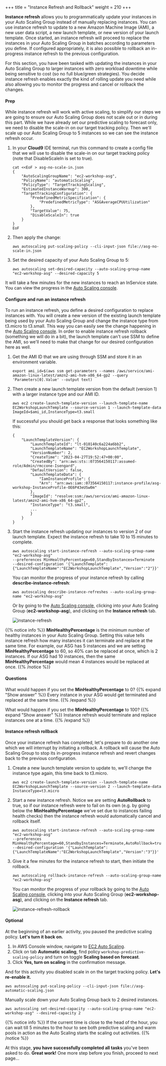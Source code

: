 +++
title = "Instance Refresh and Rollback"
weight = 210
+++

**Instance refresh** allows you to programmatically update your instances in your Auto Scaling Group instead of manually replacing instances. You can use instance refresh to update to a new Amazon Machine Image (AMI), a new user data script, a new launch template, or new version of your launch template. Once started, an instance refresh will proceed to replace the instances in your Auto Scaling Group in batches according to parameters you define. If configured appropriately, it is also possible to rollback an in-progress instance refresh to the previous configuration.

For this section, you have been tasked with updating the instances in your Auto Scaling Group to larger instances with zero workload downtime while being sensitive to cost (so no full blue/green strategies). You decide instance refresh enables exactly the kind of rolling update you need while also allowing you to monitor the progress and cancel or rollback the changes.

#### Prep

While instance refresh will work with active scaling, to simplify our steps we are going to ensure our Auto Scaling Group does not scale out or in during this part. While we have already set our predictive scaling to forecast only, we need to disable the scale-in on our target tracking policy. Then we'll scale up our Auto Scaling Group to 5 instances so we can see the instance refresh occur.

1. In your **Cloud9** IDE terminal, run this command to create a config file that we will use to disable the scale-in on our target tracking policy (note that DisableScaleIn is set to true).

    ```
    cat <<EoF > asg-no-scale-in.json
    {
        "AutoScalingGroupName": "ec2-workshop-asg",
        "PolicyName": "automaticScaling",
        "PolicyType": "TargetTrackingScaling",
        "EstimatedInstanceWarmup": 300,
        "TargetTrackingConfiguration": {
            "PredefinedMetricSpecification": {
                "PredefinedMetricType": "ASGAverageCPUUtilization"
            },
            "TargetValue": 75,
            "DisableScaleIn": true
        }
    }
    EoF
    ```

2. Then apply the change:

    ```
    aws autoscaling put-scaling-policy --cli-input-json file://asg-no-scale-in.json
    ```

3. Set the desired capacity of your Auto Scaling Group to 5:

    ```
    aws autoscaling set-desired-capacity --auto-scaling-group-name "ec2-workshop-asg" --desired-capacity 5
    ```

It will take a few minutes for the new instances to reach an InService state. You can view the progress in the [Auto Scaling console](https://console.aws.amazon.com/ec2/autoscaling/home#AutoScalingGroups:view=details).

#### Configure and run an instance refresh

To run an instance refresh, you define a desired configuration to replace instances with. You will create a new version of the existing launch template being used by your Auto Scaling Group and change the instance type from t3.micro to t3.small. This way you can easily see the change happening in the [Auto Scaling console](https://console.aws.amazon.com/ec2/autoscaling/home#AutoScalingGroups:view=details). In order to enable instance refresh rollback (something we will do in a bit), the launch template can't use SSM to define the AMI, so we'll need to make that change for our desired configuration here as well.

1. Get the AMI ID that we are using through SSM and store it in an environment variable.

    ```
    export ami_id=$(aws ssm get-parameters --names /aws/service/ami-amazon-linux-latest/amzn2-ami-hvm-x86_64-gp2 --query 'Parameters[0].Value' --output text)
    ```

2. Then create a new launch template version from the default (version 1) with a larger instance type and our AMI ID.

    ```
    aws ec2 create-launch-template-version --launch-template-name EC2WorkshopLaunchTemplate --source-version 1 --launch-template-data ImageId=$ami_id,InstanceType=t3.small
    ```

    If successful you should get back a response that looks something like this:
    ```
    {
        "LaunchTemplateVersion": {
            "LaunchTemplateId": "lt-010140c6a224a6bb2",
            "LaunchTemplateName": "EC2WorkshopLaunchTemplate",
            "VersionNumber": 2,
            "CreateTime": "2023-04-27T19:52:47+00:00",
            "CreatedBy": "arn:aws:sts::073564150117:assumed-role/Admin/rmccone-Isengard",
            "DefaultVersion": false,
            "LaunchTemplateData": {
                "IamInstanceProfile": {
                "Arn": "arn:aws:iam::073564150117:instance-profile/asg-workshop-InstanceProfile-OE6P43eUSw0m"
            },
            "ImageId": "resolve:ssm:/aws/service/ami-amazon-linux-latest/amzn2-ami-hvm-x86_64-gp2",
            "InstanceType": "t3.small",
            ...
            }
        }
    }
    ```

3. Start the instance refresh updating our instances to version 2 of our launch template. Expect the instance refresh to take 10 to 15 minutes to complete.

    ```
    aws autoscaling start-instance-refresh --auto-scaling-group-name "ec2-workshop-asg" 
    --preferences MinHealthyPercentage=60,StandbyInstances=Terminate 
    --desired-configuration '{"LaunchTemplate":{"LaunchTemplateName":"EC2WorkshopLaunchTemplate","Version":"2"}}'
    ```

    You can monitor the progress of your instance refresh by calling **describe-instance-refresh**:
    ```
    aws autoscaling describe-instance-refreshes --auto-scaling-group-name "ec2-workshop-asg"
    ```
    Or by going to the [Auto Scaling console](https://console.aws.amazon.com/ec2/autoscaling/home#AutoScalingGroups:view=details), clicking into your Auto Scaling Group (**ec2-workshop-asg**), and clicking on the **Instance refresh** tab.

    ![instance-refresh](/images/efficient-and-resilient-ec2-auto-scaling/instance-refresh-console-progress.png)

{{% notice info %}}
**MinHealthyPercentage** is the minimum number of healthy instances in your Auto Scaling Group. Setting this value tells instance refresh how many instances it can terminate and replace at the same time. For example, our ASG has 5 instances and we are setting **MinHealthyPercentage** to 60, so 40% can be replaced at once, which is 2 instances. If our ASG had 10 instances, then the same **MinHealthyPercentage** would mean 4 instances would be replaced at once.
{{% /notice %}}

#### Questions
What would happen if you set the **MinHealthyPercentage** to 0?
{{% expand "Show answer" %}}
Every instance in your ASG would get terminated and replaced at the same time.
{{% /expand %}}

What would happen if you set the **MinHealthyPercentage** to 100?
{{% expand "Show answer" %}}
Instance refresh would terminate and replace instances one at a time.
{{% /expand %}}

#### Instance refresh rollback

Once your instance refresh has completed, let's prepare to do another one which we will interrupt by initiating a rollback. A rollback will cause the Auto Scaling Group to stop its in-progress instance refresh and revert changes back to the previous configuration.

1. Create a new launch template version to update to, we'll change the instance type again, this time back to t3.micro.

    ```
    aws ec2 create-launch-template-version --launch-template-name EC2WorkshopLaunchTemplate --source-version 2 --launch-template-data InstanceType=t3.micro
    ```
2. Start a new instance refresh. Notice we are setting **AutoRollback** to true, so if our instance refresh were to fail on its own (e.g. by going below the **MinHealthyPercentage** we've set due to instances failing health checks) then the instance refresh would automatically cancel and rollback itself.

    ```
    aws autoscaling start-instance-refresh --auto-scaling-group-name "ec2-workshop-asg" 
    --preferences MinHealthyPercentage=60,StandbyInstances=Terminate,AutoRollback=true 
    --desired-configuration '{"LaunchTemplate":{"LaunchTemplateName":"EC2WorkshopLaunchTemplate","Version":"3"}}'
    ```
3. Give it a few minutes for the instance refresh to start, then initiate the rollback.

    ```
    aws autoscaling rollback-instance-refresh --auto-scaling-group-name "ec2-workshop-asg"
    ```

    You can monitor the progress of your rollback by going to the [Auto Scaling console](https://console.aws.amazon.com/ec2/autoscaling/home#AutoScalingGroups:view=details), clicking into your Auto Scaling Group (**ec2-workshop-asg**), and clicking on the **Instance refresh** tab.

    ![instance-refresh-rollback](/images/efficient-and-resilient-ec2-auto-scaling/instance-refresh-rollback-console.png)

#### Optional

At the beginning of an earlier activity, you paused the predictive scaling policy. **Let's turn it back on.**
1. In AWS Console window, navigate to [EC2 Auto Scaling](https://console.aws.amazon.com/ec2/autoscaling/home#AutoScalingGroups:view=details).
2. Click on tab **Automatic scaling**, find policy `workshop-predictive-scaling-policy` and turn on toggle **Scaling based on forecast**.
3. Click **Yes, turn on scaling** in the confirmation message.

And for this activity you disabled scale in on the target tracking policy. **Let's re-enable it.**

```
aws autoscaling put-scaling-policy --cli-input-json file://asg-automatic-scaling.json
```

Manually scale down your Auto Scaling Group back to 2 desired instances.

```
aws autoscaling set-desired-capacity --auto-scaling-group-name "ec2-workshop-asg" --desired-capacity 2
```

{{% notice info %}}
If the current time is close to the head of the hour, you can wait till 5 minutes to the hour to see both predictive scaling and warm pools in action as the Auto Scaling starts the scaling out activities.
{{% /notice %}}

At this stage, **you have successfully completed all tasks** you've been asked to do. **Great work!** One more step before you finish, proceed to next page...